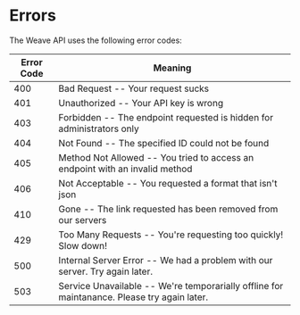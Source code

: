 # Errors

The Weave API uses the following error codes:


Error Code | Meaning
---------- | -------
400 | Bad Request -- Your request sucks
401 | Unauthorized -- Your API key is wrong
403 | Forbidden -- The endpoint requested is hidden for administrators only
404 | Not Found -- The specified ID could not be found
405 | Method Not Allowed -- You tried to access an endpoint with an invalid method
406 | Not Acceptable -- You requested a format that isn't json
410 | Gone -- The link requested has been removed from our servers
429 | Too Many Requests -- You're requesting too quickly! Slow down!
500 | Internal Server Error -- We had a problem with our server. Try again later.
503 | Service Unavailable -- We're temporarially offline for maintanance. Please try again later.
